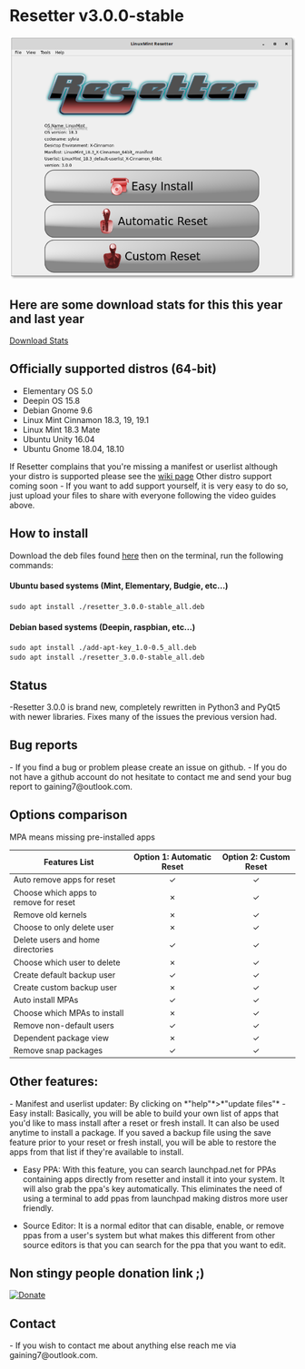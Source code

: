 <h1> Resetter v3.0.0-stable </h1>
 <img src="https://github.com/gaining/Resetter/blob/master/Resetter/screenshots/resetter-screenshot.png" alt="Resetter Screenshot">

<h2>Here are some download stats for this this year and last year</h2>
<a href="http://www.somsubhra.com/github-release-stats/?username=gaining&repository=Resetter">Download Stats</a>

<h2>Officially supported distros (64-bit)</h2>

<ul>
<li>Elementary OS 5.0</li>
<li>Deepin OS 15.8</li>
<li>Debian Gnome 9.6 </li>
<li>Linux Mint Cinnamon 18.3, 19, 19.1</li>
<li>Linux Mint 18.3 Mate</li>
<li>Ubuntu Unity 16.04</li>
<li>Ubuntu Gnome 18.04, 18.10</li>
</ul>
If Resetter complains that you're missing a manifest or userlist although your distro is supported please see the <a href="https://github.com/gaining/Resetter/wiki">wiki page</a>
Other distro support coming soon - If you want to add support yourself, it is very easy to do so, just upload your files to share with everyone following the video guides above.



<h2> How to install</h2>
Download the deb files found <a href="https://github.com/gaining/Resetter/releases/latest">here</a> then on the terminal, run the following commands:

<h4>Ubuntu based systems (Mint, Elementary, Budgie, etc...)</h4>
<code>sudo apt install ./resetter_3.0.0-stable_all.deb</code>

<h4>Debian based systems (Deepin, raspbian, etc...)</h4>
<code>sudo apt install ./add-apt-key_1.0-0.5_all.deb</code></br>
<code>sudo apt install ./resetter_3.0.0-stable_all.deb</code>

<h2>Status</h2>

-Resetter 3.0.0 is brand new, completely rewritten in Python3 and PyQt5 with newer libraries. Fixes many of the issues the previous version had.

<h2>Bug reports</h2>
- If you find a bug or problem please create an issue on github.
- If you do not have a github account do not hesitate to contact me and send your bug report to gaining7@outlook.com.

<h2>Options comparison</h2>

MPA means missing pre-installed apps

<table>
<thead>
<tr>
<th>Features List</th>
<th align="center">Option 1: Automatic Reset</th>
<th align="center">Option 2: Custom Reset</th>
</tr>
</thead>
<tbody>
<tr>
<td>Auto remove apps for reset</td>
<td align="center">✓</td>
<td align="center">✓</td>
</tr>
<tr>
<td>Choose which apps to remove for reset</td>
<td align="center">✗</td>
<td align="center">✓</td>
</tr>
<tr>
<td>Remove old kernels</td>
<td align="center">✗</td>
<td align="center">✓</td>
</tr>
<tr>
<td>Choose to only delete user</td>
<td align="center">✗</td>
<td align="center">✓</td>
</tr>
<tr>
<td>Delete users and home directories</td>
<td align="center">✓</td>
<td align="center">✓</td>
</tr>
<tr>
<td>Choose which user to delete</td>
<td align="center">✗</td>
<td align="center">✓</td>
</tr>
<tr>
<td>Create default backup user</td>
<td align="center">✓</td>
<td align="center">✓</td>
</tr>
<tr>
<td>Create custom backup user</td>
<td align="center">✗</td>
<td align="center">✓</td>
</tr>
<tr>
<td>Auto install MPAs</td>
<td align="center">✓</td>
<td align="center">✓</td>
</tr>
<tr>
<td>Choose which MPAs to install</td>
<td align="center">✗</td>
<td align="center">✓</td>
</tr>
<tr>
<td>Remove non-default users</td>
<td align="center">✓</td>
<td align="center">✓</td>
</tr>
<tr>
<td>Dependent package view</td>
<td align="center">✗</td>
<td align="center">✓</td>
</tr>
<tr>
<td>Remove snap packages</td>
<td align="center">✓</td>
<td align="center">✓</td>
</tr>
</tbody>
</table>

<h2>Other features:</h2>
- Manifest and userlist updater: By clicking on *"help"*>*"update files"*
- Easy install: Basically, you will be able to build your own list of apps that you'd like to mass install after a reset or fresh install. It can also be used anytime to install a package. If you saved a backup file using the save feature prior to your reset or fresh install, you will be able to restore the apps from that list if they're available to install.

- Easy PPA: With this feature, you can search launchpad.net for PPAs containing apps directly from resetter and install it into your system. It will also grab the ppa's key automatically. This eliminates the need of using a terminal to add ppas from launchpad making distros more user friendly.

- Source Editor: It is a normal editor that can disable, enable, or remove ppas from a user's system but what makes this different from other source editors is that you can search for the ppa that you want to edit.


<h2> Non stingy people donation link ;)</h2>

[![Donate](https://www.paypalobjects.com/en_US/i/btn/btn_donateCC_LG.gif)](https://www.paypal.com/cgi-bin/webscr?cmd=_s-xclick&hosted_button_id=8FET8RGU2ZKQ8)

<h2> Contact</h2>
- If you wish to contact me about anything else reach me via gaining7@outlook.com.

